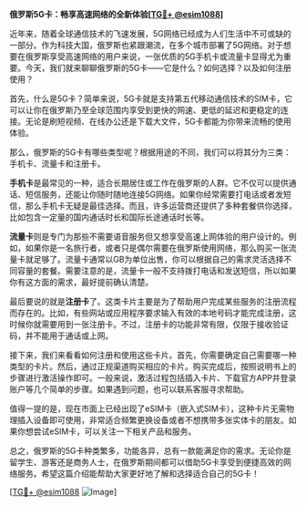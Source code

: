 **俄罗斯5G卡：畅享高速网络的全新体验[[TG💪+ @esim1088](https://t.me/s/esim1088)]**

近年来，随着全球通信技术的飞速发展，5G网络已经成为人们生活中不可或缺的一部分。作为科技大国，俄罗斯也紧跟潮流，在多个城市部署了5G网络。对于想要在俄罗斯享受高速网络的用户来说，一张优质的5G手机卡或流量卡显得尤为重要。今天，我们就来聊聊俄罗斯的5G卡——它是什么？如何选择？以及如何注册使用？

首先，什么是5G卡？简单来说，5G卡就是支持第五代移动通信技术的SIM卡，它可以让你在俄罗斯乃至全球范围内享受到更快的网速、更低的延迟和更稳定的连接。无论是刷短视频、在线办公还是下载大文件，5G卡都能为你带来流畅的使用体验。

那么，俄罗斯的5G卡有哪些类型呢？根据用途的不同，我们可以将其分为三类：手机卡、流量卡和注册卡。

**手机卡**是最常见的一种，适合长期居住或工作在俄罗斯的人群。它不仅可以提供通话、短信服务，还能让你随时随地连接5G网络。如果你经常需要打电话或者发短信，那么手机卡无疑是最佳选择。而且，许多运营商还提供了多种套餐供你选择，比如包含一定量的国内通话时长和国际长途通话时长等。

**流量卡**则是专门为那些不需要语音服务但又想享受高速上网体验的用户设计的。例如，如果你是一名旅行者，或者只是偶尔需要在俄罗斯使用网络，那么购买一张流量卡就足够了。流量卡通常以GB为单位出售，你可以根据自己的需求灵活选择不同容量的套餐。需要注意的是，流量卡一般不支持拨打电话和发送短信，所以如果你有这方面的需求，最好提前确认清楚。

最后要说的就是**注册卡**了。这类卡片主要是为了帮助用户完成某些服务的注册流程而存在的。比如，有些网站或应用程序要求输入有效的本地号码才能完成注册，这时候你就需要用到一张注册卡。不过，注册卡的功能非常有限，仅限于接收验证码，并不能用于通话或上网。

接下来，我们来看看如何注册和使用这些卡片。首先，你需要确定自己需要哪一种类型的卡片。然后，通过正规渠道购买相应的卡片。购买完成后，按照说明书上的步骤进行激活操作即可。一般来说，激活过程包括插入卡片、下载官方APP并登录账户等几个简单的步骤。如果遇到问题，也可以联系客服寻求帮助。

值得一提的是，现在市面上已经出现了eSIM卡（嵌入式SIM卡），这种卡片无需物理插入设备即可使用，非常适合频繁更换设备或者不想携带多张实体卡的朋友。如果你想尝试eSIM卡，可以关注一下相关产品和服务。

总之，俄罗斯的5G卡种类繁多，功能各异，总有一款能满足你的需求。无论你是留学生、游客还是商务人士，在俄罗斯期间都可以借助5G卡享受到便捷高效的网络服务。希望这篇介绍能帮助大家更好地了解和选择适合自己的5G卡！

[[TG💪+ @esim1088](https://t.me/s/esim1088) ![Image](https://i.postimg.cc/4NQfJmqS/Snipaste-2025-05-13-00-14-12.png)]